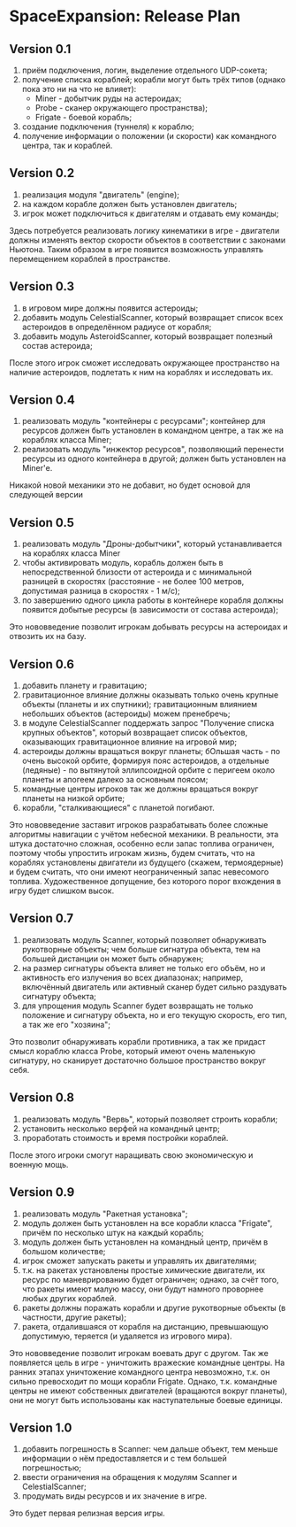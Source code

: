 
# SpaceExpansion: Release Plan
## Version 0.1
1. приём подключения, логин, выделение отдельного UDP-сокета;
2. получение списка кораблей;
    корабли могут быть трёх типов (однако пока это ни на что не влияет):
    * Miner - добытчик руды на астероидах;
    * Probe  - сканер окружающего пространства);
    * Frigate - боевой корабль;
4. создание подключения (туннеля) к кораблю;
5. получение информации о положении (и скорости) как командного центра, так и кораблей.

## Version 0.2
1. реализация модуля "двигатель" (engine);
2. на каждом корабле должен быть установлен двигатель;
3. игрок может подключиться к двигателям и отдавать ему команды;

Здесь потребуется реализовать логику кинематики в игре - двигатели должны изменять вектор скорости объектов в соответствии с законами Ньютона.
Таким образом в игре появится возможность управлять перемещением кораблей в пространстве.

## Version 0.3
1. в игровом мире должны появится астероиды;
2. добавить модуль CelestialScanner, который возвращает список всех астероидов в определённом радиусе от корабля;
3. добавить модуль AsteroidScanner, который возвращает полезный состав астероида;

После этого игрок сможет исследовать окружающее пространство на наличие астероидов, подлетать к ним на кораблях и исследовать их.

## Version 0.4
1. реализовать модуль "контейнеры с ресурсами"; контейнер для ресурсов должен быть установлен в командном центре, а так же на кораблях класса Miner;
2. реализовать модуль "инжектор ресурсов", позволяющий перенести ресурсы из одного контейнера в другой; должен быть установлен на Miner'е.

Никакой новой механики это не добавит, но будет основой для следующей версии

## Version 0.5
1. реализовать модуль "Дроны-добытчики", который устанавливается на кораблях класса Miner
2. чтобы активировать модуль, корабль должен быть в непосредственной близости от астероида и с минимальной разницей в скоростях (расстояние - не более 100 метров, допустимая разница в скоростях - 1 м/с);
3. по завершению одного цикла работы в контейнере корабля должны появится добытые ресурсы (в зависимости от состава астероида);

Это нововведение позволит игрокам добывать ресурсы на астероидах и отвозить их на базу.

## Version 0.6
1. добавить планету и гравитацию;
2. гравитационное влияние должны оказывать только очень крупные объекты (планеты и их спутники); гравитационным влиянием небольших объектов (астероиды) можем пренебречь;
3. в модуле CelestialScanner поддержать запрос "Получение списка крупных объектов", который возвращает список объектов, оказывающих гравитационное влияние на игровой мир;
4. астероиды должны вращаться вокруг планеты; бОльшая часть - по очень высокой орбите, формируя пояс астероидов, а отдельные (ледяные) - по вытянутой эллипсоидной орбите с перигеем около планеты и апогеем далеко за основным поясом;
5. командные центры игроков так же должны вращаться вокруг планеты на низкой орбите;
7. корабли, "сталкивающиеся" с планетой погибают.

Это нововведение заставит игроков разрабатывать более сложные алгоритмы навигации с учётом небесной механики.
В реальности, эта штука достаточно сложная, особенно если запас топлива ограничен, поэтому чтобы упростить игрокам жизнь, будем считать, что на кораблях установлены двигатели из будущего (скажем, термоядерные) и будем считать, что они имеют неограниченный запас невесомого топлива. Художественное допущение, без которого порог вхождения в игру будет слишком высок.

## Version 0.7
1. реализовать модуль Scanner, который позволяет обнаруживать рукотворные объекты; чем больше сигнатура объекта, тем на большей дистанции он может быть обнаружен;
2. на размер сигнатуры объекта влияет не только его объём, но и активность его излучения во всех диапазонах; например, включённый двигатель или активный сканер будет сильно раздувать сигнатуру объекта;
3. для упрощения модуль Scanner будет возвращать не только положение и сигнатуру объекта, но и его текущую скорость, его тип, а так же его "хозяина";

Это позволит обнаруживать корабли противника, а так же придаст смысл кораблю класса Probe, который имеют очень маленькую сигнатуру, но сканирует достаточно большое пространство вокруг себя.

## Version 0.8
1. реализовать модуль "Вервь", который позволяет строить корабли;
2. установить несколько верфей на командный центр;
3. проработать стоимость и время постройки кораблей.

После этого игроки смогут наращивать свою экономическую и военную мощь.

## Version 0.9
1. реализовать модуль "Ракетная установка";
2. модуль должен быть установлен на все корабли класса "Frigate", причём по несколько штук на каждый корабль;
3. модуль должен быть установлен на командный центр, причём в большом количестве;
4. игрок сможет запускать ракеты и управлять их двигателями;
5. т.к. на ракетах установлены простые химические двигатели, их ресурс по маневрированию будет ограничен; однако, за счёт того, что ракеты имеют малую массу, они будут намного проворнее любых других кораблей.
6. ракеты должны поражать корабли и другие рукотворные объекты (в частности, другие ракеты);
7. ракета, отдалившаяся от корабля на дистанцию, превышающую допустимую, теряется (и удаляется из игрового мира).

Это нововведение позволит игрокам воевать друг с другом. Так же появляется цель в игре - уничтожить вражеские командные центры.
На ранних этапах уничтожение командного центра невозможно, т.к. он сильно превосходит по мощи корабли Frigate. Однако, т.к. командные центры не имеют собственных двигателей (вращаются вокруг планеты), они не могут быть использованы как наступательные боевые единицы.

## Version 1.0
1. добавить погрешность в Scanner: чем дальше объект, тем меньше информации о нём предоставляется и с тем большей погрешностью;
2. ввести ограничения на обращения к модулям Scanner и CelestialScanner;
3. продумать виды ресурсов и их значение в игре.

Это будет первая релизная версия игры.
